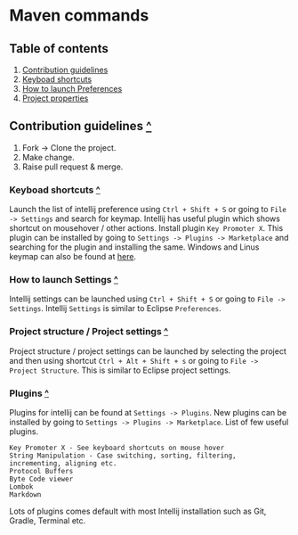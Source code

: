 # Maven commands

<a id="toc"></a>
## Table of contents

1. [Contribution guidelines](#contri_guidelines)
1. [Keyboad shortcuts](#keyboard_shortcuts)
1. [How to launch Preferences](#preferences)
1. [Project properties](#properties)

<a id="contri_guidelines"></a>
## Contribution guidelines [^](#toc)

1. Fork -> Clone the project.
2. Make change.
3. Raise pull request & merge.

<a id="keyboard_shortcuts"></a>
### Keyboad shortcuts [^](#toc)
Launch the list of intellij preference using `Ctrl + Shift + S` or going to `File -> Settings` and search for keymap.
Intellij has useful plugin which shows shortcut on mousehover / other actions. Install plugin `Key Promoter X`. This plugin can be installed by going to `Settings -> Plugins -> Marketplace` and searching for the plugin and installing the same.
Windows and Linus keymap can also be found at [here](https://resources.jetbrains.com/storage/products/intellij-idea/docs/IntelliJIDEA_ReferenceCard.pdf).

<a id="settings"></a>
### How to launch Settings [^](#toc)
Intellij settings can be launched using `Ctrl + Shift + S` or going to `File -> Settings`. Intellij `Settings` is similar to Eclipse `Preferences`.

<a id="project_settings"></a>
### Project structure / Project settings [^](#toc)
Project structure / project settings can be launched by selecting the project and then using shortcut `Ctrl + Alt + Shift + s` or going to `File -> Project Structure`. This is similar to Eclipse project settings.

<a id="plugins"></a>
### Plugins [^](#toc)
Plugins for intellij can be found at `Settings -> Plugins`. New plugins can be installed by going to `Settings -> Plugins -> Marketplace`.
List of few useful plugins.
```text
Key Promoter X - See keyboard shortcuts on mouse hover
String Manipulation - Case switching, sorting, filtering, incrementing, aligning etc.
Protocol Buffers
Byte Code viewer
Lombok
Markdown
```
Lots of plugins comes default with most Intellij installation such as Git, Gradle, Terminal etc.
